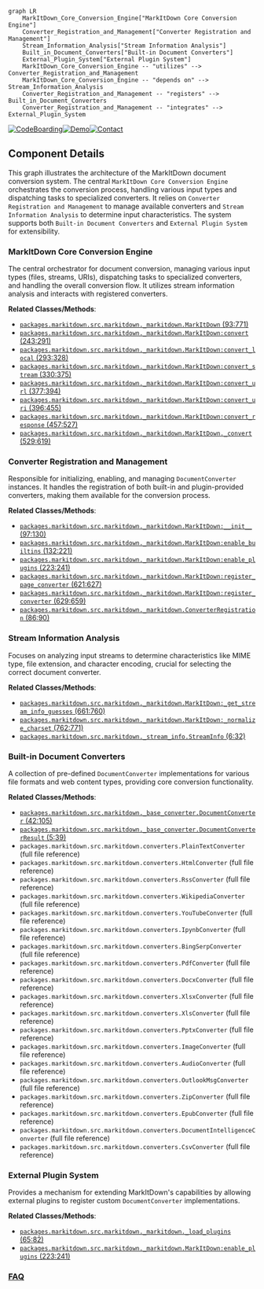 ```mermaid
graph LR
    MarkItDown_Core_Conversion_Engine["MarkItDown Core Conversion Engine"]
    Converter_Registration_and_Management["Converter Registration and Management"]
    Stream_Information_Analysis["Stream Information Analysis"]
    Built_in_Document_Converters["Built-in Document Converters"]
    External_Plugin_System["External Plugin System"]
    MarkItDown_Core_Conversion_Engine -- "utilizes" --> Converter_Registration_and_Management
    MarkItDown_Core_Conversion_Engine -- "depends on" --> Stream_Information_Analysis
    Converter_Registration_and_Management -- "registers" --> Built_in_Document_Converters
    Converter_Registration_and_Management -- "integrates" --> External_Plugin_System
```
[![CodeBoarding](https://img.shields.io/badge/Generated%20by-CodeBoarding-9cf?style=flat-square)](https://github.com/CodeBoarding/GeneratedOnBoardings)[![Demo](https://img.shields.io/badge/Try%20our-Demo-blue?style=flat-square)](https://www.codeboarding.org/demo)[![Contact](https://img.shields.io/badge/Contact%20us%20-%20contact@codeboarding.org-lightgrey?style=flat-square)](mailto:contact@codeboarding.org)

## Component Details

This graph illustrates the architecture of the MarkItDown document conversion system. The central `MarkItDown Core Conversion Engine` orchestrates the conversion process, handling various input types and dispatching tasks to specialized converters. It relies on `Converter Registration and Management` to manage available converters and `Stream Information Analysis` to determine input characteristics. The system supports both `Built-in Document Converters` and `External Plugin System` for extensibility.

### MarkItDown Core Conversion Engine
The central orchestrator for document conversion, managing various input types (files, streams, URIs), dispatching tasks to specialized converters, and handling the overall conversion flow. It utilizes stream information analysis and interacts with registered converters.


**Related Classes/Methods**:

- <a href="https://github.com/microsoft/markitdown/blob/master/packages/markitdown/src/markitdown/_markitdown.py#L93-L771" target="_blank" rel="noopener noreferrer">`packages.markitdown.src.markitdown._markitdown.MarkItDown` (93:771)</a>
- <a href="https://github.com/microsoft/markitdown/blob/master/packages/markitdown/src/markitdown/_markitdown.py#L243-L291" target="_blank" rel="noopener noreferrer">`packages.markitdown.src.markitdown._markitdown.MarkItDown:convert` (243:291)</a>
- <a href="https://github.com/microsoft/markitdown/blob/master/packages/markitdown/src/markitdown/_markitdown.py#L293-L328" target="_blank" rel="noopener noreferrer">`packages.markitdown.src.markitdown._markitdown.MarkItDown:convert_local` (293:328)</a>
- <a href="https://github.com/microsoft/markitdown/blob/master/packages/markitdown/src/markitdown/_markitdown.py#L330-L375" target="_blank" rel="noopener noreferrer">`packages.markitdown.src.markitdown._markitdown.MarkItDown:convert_stream` (330:375)</a>
- <a href="https://github.com/microsoft/markitdown/blob/master/packages/markitdown/src/markitdown/_markitdown.py#L377-L394" target="_blank" rel="noopener noreferrer">`packages.markitdown.src.markitdown._markitdown.MarkItDown:convert_url` (377:394)</a>
- <a href="https://github.com/microsoft/markitdown/blob/master/packages/markitdown/src/markitdown/_markitdown.py#L396-L455" target="_blank" rel="noopener noreferrer">`packages.markitdown.src.markitdown._markitdown.MarkItDown:convert_uri` (396:455)</a>
- <a href="https://github.com/microsoft/markitdown/blob/master/packages/markitdown/src/markitdown/_markitdown.py#L457-L527" target="_blank" rel="noopener noreferrer">`packages.markitdown.src.markitdown._markitdown.MarkItDown:convert_response` (457:527)</a>
- <a href="https://github.com/microsoft/markitdown/blob/master/packages/markitdown/src/markitdown/_markitdown.py#L529-L619" target="_blank" rel="noopener noreferrer">`packages.markitdown.src.markitdown._markitdown.MarkItDown._convert` (529:619)</a>


### Converter Registration and Management
Responsible for initializing, enabling, and managing `DocumentConverter` instances. It handles the registration of both built-in and plugin-provided converters, making them available for the conversion process.


**Related Classes/Methods**:

- <a href="https://github.com/microsoft/markitdown/blob/master/packages/markitdown/src/markitdown/_markitdown.py#L97-L130" target="_blank" rel="noopener noreferrer">`packages.markitdown.src.markitdown._markitdown.MarkItDown:__init__` (97:130)</a>
- <a href="https://github.com/microsoft/markitdown/blob/master/packages/markitdown/src/markitdown/_markitdown.py#L132-L221" target="_blank" rel="noopener noreferrer">`packages.markitdown.src.markitdown._markitdown.MarkItDown:enable_builtins` (132:221)</a>
- <a href="https://github.com/microsoft/markitdown/blob/master/packages/markitdown/src/markitdown/_markitdown.py#L223-L241" target="_blank" rel="noopener noreferrer">`packages.markitdown.src.markitdown._markitdown.MarkItDown:enable_plugins` (223:241)</a>
- <a href="https://github.com/microsoft/markitdown/blob/master/packages/markitdown/src/markitdown/_markitdown.py#L621-L627" target="_blank" rel="noopener noreferrer">`packages.markitdown.src.markitdown._markitdown.MarkItDown:register_page_converter` (621:627)</a>
- <a href="https://github.com/microsoft/markitdown/blob/master/packages/markitdown/src/markitdown/_markitdown.py#L629-L659" target="_blank" rel="noopener noreferrer">`packages.markitdown.src.markitdown._markitdown.MarkItDown:register_converter` (629:659)</a>
- <a href="https://github.com/microsoft/markitdown/blob/master/packages/markitdown/src/markitdown/_markitdown.py#L86-L90" target="_blank" rel="noopener noreferrer">`packages.markitdown.src.markitdown._markitdown.ConverterRegistration` (86:90)</a>


### Stream Information Analysis
Focuses on analyzing input streams to determine characteristics like MIME type, file extension, and character encoding, crucial for selecting the correct document converter.


**Related Classes/Methods**:

- <a href="https://github.com/microsoft/markitdown/blob/master/packages/markitdown/src/markitdown/_markitdown.py#L661-L760" target="_blank" rel="noopener noreferrer">`packages.markitdown.src.markitdown._markitdown.MarkItDown:_get_stream_info_guesses` (661:760)</a>
- <a href="https://github.com/microsoft/markitdown/blob/master/packages/markitdown/src/markitdown/_markitdown.py#L762-L771" target="_blank" rel="noopener noreferrer">`packages.markitdown.src.markitdown._markitdown.MarkItDown:_normalize_charset` (762:771)</a>
- <a href="https://github.com/microsoft/markitdown/blob/master/packages/markitdown/src/markitdown/_stream_info.py#L6-L32" target="_blank" rel="noopener noreferrer">`packages.markitdown.src.markitdown._stream_info.StreamInfo` (6:32)</a>


### Built-in Document Converters
A collection of pre-defined `DocumentConverter` implementations for various file formats and web content types, providing core conversion functionality.


**Related Classes/Methods**:

- <a href="https://github.com/microsoft/markitdown/blob/master/packages/markitdown/src/markitdown/_base_converter.py#L42-L105" target="_blank" rel="noopener noreferrer">`packages.markitdown.src.markitdown._base_converter.DocumentConverter` (42:105)</a>
- <a href="https://github.com/microsoft/markitdown/blob/master/packages/markitdown/src/markitdown/_base_converter.py#L5-L39" target="_blank" rel="noopener noreferrer">`packages.markitdown.src.markitdown._base_converter.DocumentConverterResult` (5:39)</a>
- `packages.markitdown.src.markitdown.converters.PlainTextConverter` (full file reference)
- `packages.markitdown.src.markitdown.converters.HtmlConverter` (full file reference)
- `packages.markitdown.src.markitdown.converters.RssConverter` (full file reference)
- `packages.markitdown.src.markitdown.converters.WikipediaConverter` (full file reference)
- `packages.markitdown.src.markitdown.converters.YouTubeConverter` (full file reference)
- `packages.markitdown.src.markitdown.converters.IpynbConverter` (full file reference)
- `packages.markitdown.src.markitdown.converters.BingSerpConverter` (full file reference)
- `packages.markitdown.src.markitdown.converters.PdfConverter` (full file reference)
- `packages.markitdown.src.markitdown.converters.DocxConverter` (full file reference)
- `packages.markitdown.src.markitdown.converters.XlsxConverter` (full file reference)
- `packages.markitdown.src.markitdown.converters.XlsConverter` (full file reference)
- `packages.markitdown.src.markitdown.converters.PptxConverter` (full file reference)
- `packages.markitdown.src.markitdown.converters.ImageConverter` (full file reference)
- `packages.markitdown.src.markitdown.converters.AudioConverter` (full file reference)
- `packages.markitdown.src.markitdown.converters.OutlookMsgConverter` (full file reference)
- `packages.markitdown.src.markitdown.converters.ZipConverter` (full file reference)
- `packages.markitdown.src.markitdown.converters.EpubConverter` (full file reference)
- `packages.markitdown.src.markitdown.converters.DocumentIntelligenceConverter` (full file reference)
- `packages.markitdown.src.markitdown.converters.CsvConverter` (full file reference)


### External Plugin System
Provides a mechanism for extending MarkItDown's capabilities by allowing external plugins to register custom `DocumentConverter` implementations.


**Related Classes/Methods**:

- <a href="https://github.com/microsoft/markitdown/blob/master/packages/markitdown/src/markitdown/_markitdown.py#L65-L82" target="_blank" rel="noopener noreferrer">`packages.markitdown.src.markitdown._markitdown._load_plugins` (65:82)</a>
- <a href="https://github.com/microsoft/markitdown/blob/master/packages/markitdown/src/markitdown/_markitdown.py#L223-L241" target="_blank" rel="noopener noreferrer">`packages.markitdown.src.markitdown._markitdown.MarkItDown:enable_plugins` (223:241)</a>




### [FAQ](https://github.com/CodeBoarding/GeneratedOnBoardings/tree/main?tab=readme-ov-file#faq)